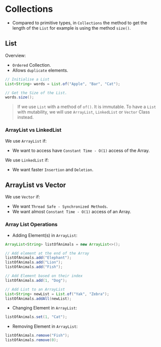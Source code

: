 # Collections

- Compared to primitive types, in `Collections` the method to get the length of the `List` for example is using the method `size()`.

## List

Overview:

- `Ordered` Collection.
- Allows `duplicate` elements.

```Java
// Initialise a List
List<String> words = List.of("Apple", "Bar", "Cat");

// Get the Size of the List.
words.size();
```

> If we use `List` with a method of `of()`. It is immutable. To have a `List` with mutability, we will use `ArrayList`, `LinkedList` or `Vector` Class instead.

### ArrayList vs LinkedList

We use `ArrayList` if:

- We want to access have `Constant Time - O(1)` access of the Array.

We use `LinkedList` if:

- We want faster `Insertion` and `Deletion`.

## ArrayList vs Vector

We use `Vector` if:

- We want `Thread Safe - Synchronized Methods`.
- We want almost `Constant Time - O(1)` access of an Array.

### Array List Operations

- Adding Element(s) in `ArrayList`:

```Java
ArrayList<String> listOfAnimals = new ArrayList<>();

// Add element at the end of the Array
listOfAnimals.add("Elephant");
listOfAnimals.add("Lion");
listOfAnimals.add("Fish");

// Add Element based on their index
listOfAnimals.add(1, "Dog");

// Add List to an ArrayList
List<String> newList = List.of("Yak", "Zebra");
listOfAnimals.addAll(newList);
```

- Changing Element in `ArrayList`:

```Java
listOfAnimals.set(1, "Cat");
```

- Removing Element in `ArrayList`:

```Java
listOfAnimals.remove("Fish");
listOfAnimals.remove(0);
```
